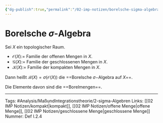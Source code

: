 ```yaml
---
{"dg-publish":true,"permalink":"/02-imp-notizen/borelsche-sigma-algebra/"}
---
```


# Borelsche $\sigma$-Algebra
Sei $X$ ein topologischer Raum. 
- $\mathcal{O}(X) :=$ Familie der offenen Mengen in $X$. 
- $\mathcal{G}(X) :=$ Familie der geschlossenen Mengen in $X$. 
- $\mathcal{K}(X) :=$ Familie der kompakten Mengen in $X$. 

Dann heißt $\mathcal{B}(X)=\sigma(\mathcal{O}(X))$ die ==Borelsche $\sigma-$Algebra auf $X$==. 

Die Elemente davon sind die ==Borelmengen==. 




___
Tags: #Analysis/MaßundIntegrationstheorie/2-sigma-Algebren 
Links: [[02 IMP Notizen/kompakt|kompakt]], [[02 IMP Notizen/offene Menge|offene Menge]], [[02 IMP Notizen/geschlossene Menge|geschlossene Menge]]
Nummer: Def I.2.4